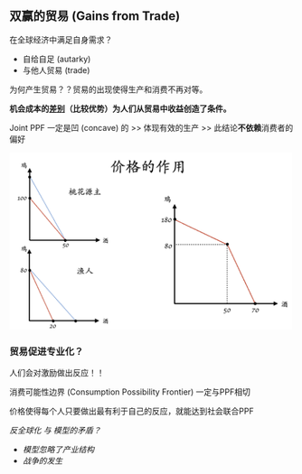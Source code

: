 ## 双赢的贸易 (Gains from Trade)

在全球经济中满足自身需求？

+ 自给自足 (autarky)
+ 与他人贸易 (trade)

为何产生贸易？？贸易的出现使得生产和消费不再对等。

**机会成本的<u>差别</u>（比较优势）为人们从贸易中收益创造了条件。**

Joint PPF 一定是凹 (concave) 的 >> 体现有效的生产 >> 此结论**不依赖**消费者的偏好

<div align=left> <img src="../../../assets/img/principles-of-economics-I/production-possibility-frontier.png" width=500> </div>

### 贸易促进专业化？

人们会对激励做出反应！！

消费可能性边界 (Consumption Possibility Frontier) 一定与PPF相切

价格使得每个人只要做出最有利于自己的反应，就能达到社会联合PPF

*反全球化 与 模型的矛盾？*

+ *模型忽略了产业结构*
+ *战争的发生*
